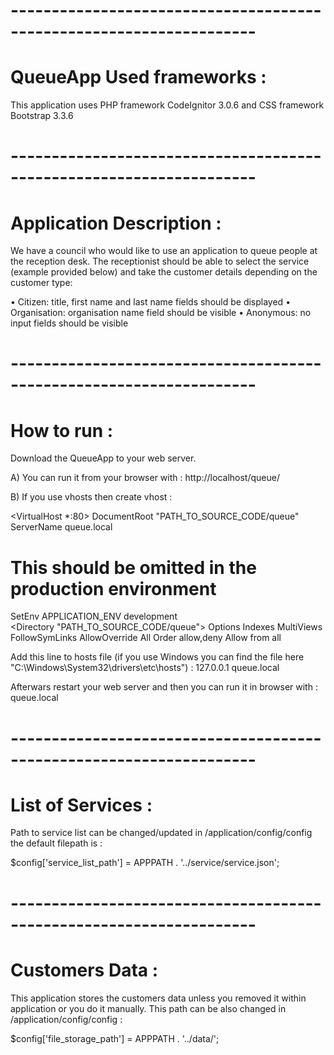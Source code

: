 # --------------------------------------------------------------------
# QueueApp Used frameworks :

This application uses PHP framework CodeIgnitor 3.0.6 and CSS framework Bootstrap 3.3.6

# --------------------------------------------------------------------
# Application Description :

We have a council who would like to use an application to queue people at the reception
desk. The receptionist should be able to select the service (example provided below) and
take the customer details depending on the customer type:

• Citizen: title, first name and last name fields should be displayed
• Organisation: organisation name field should be visible
• Anonymous: no input fields should be visible

# --------------------------------------------------------------------
# How to run :

Download the QueueApp to your web server.

A) You can run it from your browser with :
http://localhost/queue/

B) If you use vhosts then create vhost :

<VirtualHost *:80>
   DocumentRoot "PATH_TO_SOURCE_CODE/queue"
   ServerName queue.local

   # This should be omitted in the production environment
   SetEnv APPLICATION_ENV development                    
   <Directory "PATH_TO_SOURCE_CODE/queue">
       Options Indexes MultiViews FollowSymLinks
       AllowOverride All
       Order allow,deny
       Allow from all
   </Directory>
</VirtualHost>

Add this line to hosts file (if you use Windows you can find the file here "C:\Windows\System32\drivers\etc\hosts") :
127.0.0.1	queue.local

Afterwars restart your web server and then you can run it in browser with :
queue.local

# --------------------------------------------------------------------
# List of Services :

Path to service list can be changed/updated in /application/config/config
the default filepath is :

$config['service_list_path'] = APPPATH . '../service/service.json';

# --------------------------------------------------------------------
# Customers Data :

This application stores the customers data unless you removed it within application or you do it manually.
This path can be also changed in /application/config/config :

$config['file_storage_path'] = APPPATH . '../data/';
